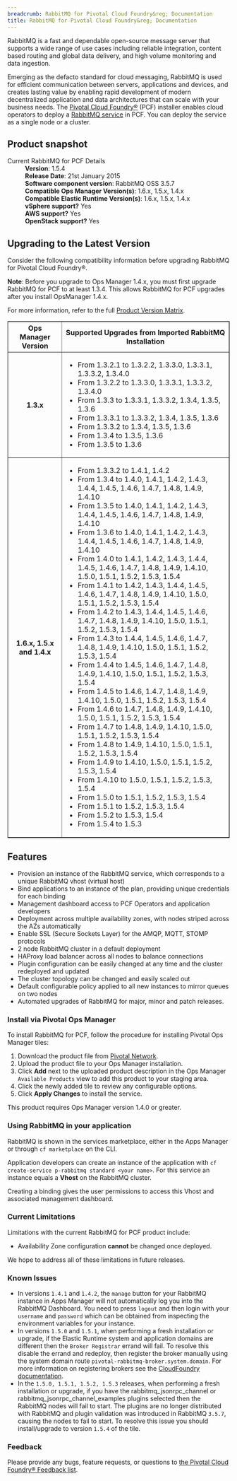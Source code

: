 ```yaml
---
breadcrumb: RabbitMQ for Pivotal Cloud Foundry&reg; Documentation
title: RabbitMQ for Pivotal Cloud Foundry&reg; Documentation
---
```


RabbitMQ is a fast and dependable open-source message server that supports a wide range of use cases including reliable integration, content based routing and global data delivery, and high volume monitoring and data ingestion.

Emerging as the defacto standard for cloud messaging, RabbitMQ is used for efficient communication between servers, applications and devices, and creates lasting value by enabling rapid development of modern decentralized application and data architectures that can scale with your business needs.
The [Pivotal Cloud Foundry&reg;](https://network.pivotal.io/products/pivotal-cf) (PCF) installer enables cloud operators to deploy a [RabbitMQ service](https://network.pivotal.io/products/pivotal-rabbitmq-service) in PCF. You can deploy the service as a single node or a cluster.

## Product snapshot

<dl>
<dt>Current RabbitMQ for PCF Details</dt>
<dd><strong>Version</strong>: 1.5.4 </dd>
<dd><strong>Release Date</strong>: 21st January 2015</dd>
<dd><strong>Software component version</strong>: RabbitMQ OSS 3.5.7</dd>
<dd><strong>Compatible Ops Manager Version(s)</strong>: 1.6.x, 1.5.x, 1.4.x</dd>
<dd><strong>Compatible Elastic Runtime Version(s)</strong>: 1.6.x, 1.5.x, 1.4.x</dd>
<dd><strong>vSphere support?</strong> Yes</dd>
<dd><strong>AWS support?</strong> Yes</dd>
<dd><strong>OpenStack support?</strong> Yes</dd>
</dl>

## Upgrading to the Latest Version

Consider the following compatibility information before upgrading RabbitMQ for Pivotal Cloud Foundry&reg;.

<p class="note"><strong>Note</strong>: Before you upgrade to Ops Manager 1.4.x, you must first upgrade RabbitMQ for PCF to at least 1.3.4. This allows RabbitMQ for PCF upgrades after you install OpsManager 1.4.x. </p>

For more information, refer to the full [Product Version Matrix](../compatibility-matrix.pdf).

<table border="1" class="nice">
<tr>
  <th>Ops Manager Version</th>
  <th>Supported Upgrades from Imported RabbitMQ Installation</th>
</tr>
<tr>
  <th>1.3.x</th>
  <td><ul>
      <li>From 1.3.2.1 to 1.3.2.2, 1.3.3.0, 1.3.3.1, 1.3.3.2, 1.3.4.0</li>
      <li>From 1.3.2.2 to 1.3.3.0, 1.3.3.1, 1.3.3.2, 1.3.4.0</li>
      <li>From 1.3.3 to 1.3.3.1, 1.3.3.2, 1.3.4, 1.3.5, 1.3.6</li>
      <li>From 1.3.3.1 to 1.3.3.2, 1.3.4, 1.3.5, 1.3.6</li>
      <li>From 1.3.3.2 to 1.3.4, 1.3.5, 1.3.6</li>
      <li>From 1.3.4 to 1.3.5, 1.3.6</li>
      <li>From 1.3.5 to 1.3.6</li>
    </ul>
  </td>
</tr>
<tr>
  <th>1.6.x, 1.5.x and 1.4.x</th>
  <td><ul>
      <li>From 1.3.3.2 to 1.4.1, 1.4.2</li>
      <li>From 1.3.4 to 1.4.0, 1.4.1, 1.4.2, 1.4.3, 1.4.4, 1.4.5, 1.4.6, 1.4.7, 1.4.8, 1.4.9, 1.4.10</li>
      <li>From 1.3.5 to 1.4.0, 1.4.1, 1.4.2, 1.4.3, 1.4.4, 1.4.5, 1.4.6, 1.4.7, 1.4.8, 1.4.9, 1.4.10</li>
      <li>From 1.3.6 to 1.4.0, 1.4.1, 1.4.2, 1.4.3, 1.4.4, 1.4.5, 1.4.6, 1.4.7, 1.4.8, 1.4.9, 1.4.10</li>
      <li>From 1.4.0 to 1.4.1, 1.4.2, 1.4.3, 1.4.4, 1.4.5, 1.4.6, 1.4.7, 1.4.8, 1.4.9, 1.4.10, 1.5.0, 1.5.1, 1.5.2, 1.5.3, 1.5.4</li>
      <li>From 1.4.1 to 1.4.2, 1.4.3, 1.4.4, 1.4.5, 1.4.6, 1.4.7, 1.4.8, 1.4.9, 1.4.10, 1.5.0, 1.5.1, 1.5.2, 1.5.3, 1.5.4</li>
      <li>From 1.4.2 to 1.4.3, 1.4.4, 1.4.5, 1.4.6, 1.4.7, 1.4.8, 1.4.9, 1.4.10, 1.5.0, 1.5.1, 1.5.2, 1.5.3, 1.5.4</li>
      <li>From 1.4.3 to 1.4.4, 1.4.5, 1.4.6, 1.4.7, 1.4.8, 1.4.9, 1.4.10, 1.5.0, 1.5.1, 1.5.2, 1.5.3, 1.5.4</li>
      <li>From 1.4.4 to 1.4.5, 1.4.6, 1.4.7, 1.4.8, 1.4.9, 1.4.10, 1.5.0, 1.5.1, 1.5.2, 1.5.3, 1.5.4</li>
      <li>From 1.4.5 to 1.4.6, 1.4.7, 1.4.8, 1.4.9, 1.4.10, 1.5.0, 1.5.1, 1.5.2, 1.5.3, 1.5.4</li>
      <li>From 1.4.6 to 1.4.7, 1.4.8, 1.4.9, 1.4.10, 1.5.0, 1.5.1, 1.5.2, 1.5.3, 1.5.4</li>
      <li>From 1.4.7 to 1.4.8, 1.4.9, 1.4.10, 1.5.0, 1.5.1, 1.5.2, 1.5.3, 1.5.4</li>
      <li>From 1.4.8 to 1.4.9, 1.4.10, 1.5.0, 1.5.1, 1.5.2, 1.5.3, 1.5.4</li>
      <li>From 1.4.9 to 1.4.10, 1.5.0, 1.5.1, 1.5.2, 1.5.3, 1.5.4</li>
      <li>From 1.4.10 to 1.5.0, 1.5.1, 1.5.2, 1.5.3, 1.5.4</li>
      <li>From 1.5.0 to 1.5.1, 1.5.2, 1.5.3, 1.5.4</li>
      <li>From 1.5.1 to 1.5.2, 1.5.3, 1.5.4</li>
      <li>From 1.5.2 to 1.5.3, 1.5.4</li>
      <li>From 1.5.4 to 1.5.3</li>
    </ul>
  </td>
</tr>
</table>


## Features

* Provision an instance of the RabbitMQ service, which corresponds to a unique RabbitMQ vhost (virtual host)
* Bind applications to an instance of the plan, providing unique credentials for each binding
* Management dashboard access to PCF Operators and application developers
* Deployment across multiple availability zones, with nodes striped across the AZs automatically
* Enable SSL (Secure Sockets Layer) for the AMQP, MQTT, STOMP protocols
* 2 node RabbitMQ cluster in a default deployment
* HAProxy load balancer across all nodes to balance connections
* Plugin configuration can be easily changed at any time and the cluster redeployed and updated
* The cluster topology can be changed and easily scaled out
* Default configurable policy applied to all new instances to mirror queues on two nodes
* Automated upgrades of RabbitMQ for major, minor and patch releases.

### Install via Pivotal Ops Manager

To install RabbitMQ for PCF, follow the procedure for installing Pivotal Ops Manager tiles:

1. Download the product file from [Pivotal Network](https://network.pivotal.io/).
1. Upload the product file to your Ops Manager installation.
1. Click **Add** next to the uploaded product description in the Ops Manager `Available Products` view to add this product to your staging area.
1. Click the newly added tile to review any configurable options.
1. Click **Apply Changes** to install the service.

This product requires Ops Manager version 1.4.0 or greater.

### Using RabbitMQ in your application

RabbitMQ is shown in the services marketplace, either in the Apps Manager or
through `cf marketplace` on the CLI.

Application developers can create an instance of the application with `cf create-service p-rabbitmq standard <your name>`.
For this service an instance equals a **Vhost** on the RabbitMQ cluster.

Creating a binding gives the user permissions to access this Vhost and associated management dashboard.

### Current Limitations
Limitations with the current RabbitMQ for PCF product include:

* Availability Zone configuration **cannot** be changed once deployed.

We hope to address all of these limitations in future releases.

### Known Issues

* In versions `1.4.1` and `1.4.2`, the `manage` button for your RabbitMQ instance in Apps Manager will not automatically log you into the RabbitMQ Dashboard. You need to press `logout` and then login with your `username` and `password` which can be obtained from inspecting the environment variables for your instance.
* In versions `1.5.0` and `1.5.1`, when performing a fresh installation or upgrade, if the Elastic Runtime system and application domains are different then the `Broker Registrar` errand will fail. To resolve this disable the errand and redeploy, then register the broker manually using the system domain route `pivotal-rabbitmq-broker.system.domain`. For more information on registering brokers see the [CloudFoundry documentation](http://docs.cloudfoundry.org/services/managing-service-brokers.html).
* In the `1.5.0, 1.5.1, 1.5.2, 1.5.3` releases, when performing a fresh installation or upgrade, if you have the rabbitmq_jsonrpc_channel or rabbitmq_jsonrpc_channel_examples plugins selected then the RabbitMQ nodes will fail to start. The plugins are no longer distributed with RabbitMQ and plugin validation was introduced in RabbitMQ `3.5.7`, causing the nodes to fail to start.  To resolve this issue you should install/upgrade to version `1.5.4` of the tile.  

### Feedback
Please provide any bugs, feature requests, or questions to [the Pivotal Cloud Foundry&reg; Feedback list](mailto:pivotal-cf-feedback@pivotal.io).
